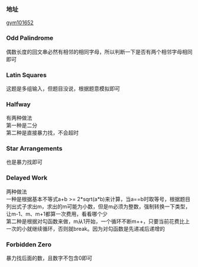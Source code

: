 ### 地址
[gym101652](https://codeforces.com/gym/101652)

### Odd Palindrome
偶数长度的回文串必然有相邻的相同字母，所以判断一下是否有两个相邻字母相同即可

### Latin Squares
这题是多组输入，但题目没说，根据题意模拟即可

### Halfway
有两种做法  
第一种是二分  
第二种是直接暴力找，不会超时

### Star Arrangements
也是暴力找即可

### Delayed Work
两种做法  
一种是根据基本不等式a+b >= 2\*sqrt(a\*b)来计算，当a==b时取等号，根据题目列出式子求出m，求出的m可能为小数，但是m必须为整数，强制转换一下类型，让m-1、m、m+1都算一次费用，看看哪个少  
第二种是根据对勾函数来做，m从1开始，一个循环不断m++，只要当前花费比上一次的小就继续循环，否则就break。因为对勾函数是先递减后递增的

### Forbidden Zero
暴力找后面的数，且数字不包含0即可
